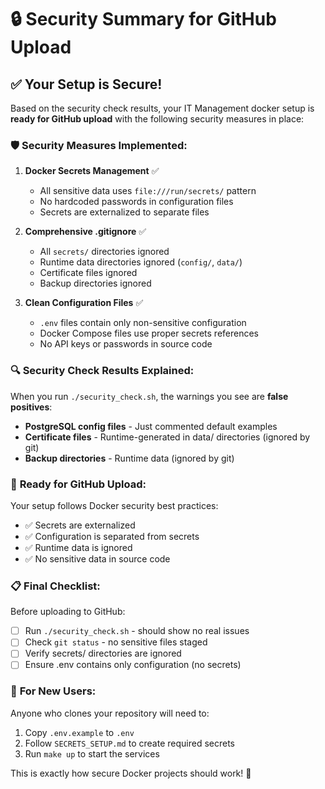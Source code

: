 # 🔒 Security Summary for GitHub Upload

## ✅ **Your Setup is Secure!**

Based on the security check results, your IT Management docker setup is **ready for GitHub upload** with the following security measures in place:

### 🛡️ **Security Measures Implemented:**

1. **Docker Secrets Management** ✅
   - All sensitive data uses `file:///run/secrets/` pattern
   - No hardcoded passwords in configuration files
   - Secrets are externalized to separate files

2. **Comprehensive .gitignore** ✅
   - All `secrets/` directories ignored
   - Runtime data directories ignored (`config/`, `data/`)
   - Certificate files ignored
   - Backup directories ignored

3. **Clean Configuration Files** ✅
   - `.env` files contain only non-sensitive configuration
   - Docker Compose files use proper secrets references
   - No API keys or passwords in source code

### 🔍 **Security Check Results Explained:**

When you run `./security_check.sh`, the warnings you see are **false positives**:

- **PostgreSQL config files** - Just commented default examples
- **Certificate files** - Runtime-generated in data/ directories (ignored by git)
- **Backup directories** - Runtime data (ignored by git)

### 🚀 **Ready for GitHub Upload:**

Your setup follows Docker security best practices:
- ✅ Secrets are externalized
- ✅ Configuration is separated from secrets
- ✅ Runtime data is ignored
- ✅ No sensitive data in source code

### 📋 **Final Checklist:**

Before uploading to GitHub:
- [ ] Run `./security_check.sh` - should show no real issues
- [ ] Check `git status` - no sensitive files staged
- [ ] Verify secrets/ directories are ignored
- [ ] Ensure .env contains only configuration (no secrets)

### 🔧 **For New Users:**

Anyone who clones your repository will need to:
1. Copy `.env.example` to `.env`
2. Follow `SECRETS_SETUP.md` to create required secrets
3. Run `make up` to start the services

This is exactly how secure Docker projects should work! 🎉
